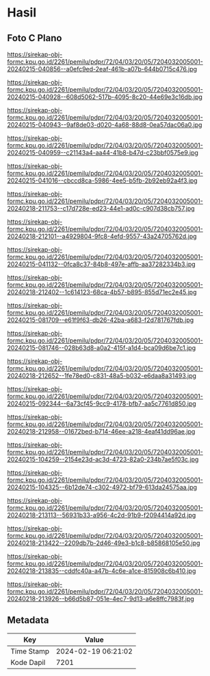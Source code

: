 # Hasil

## Foto C Plano

https://sirekap-obj-formc.kpu.go.id/2261/pemilu/pdpr/72/04/03/20/05/7204032005001-20240215-040856--a0efc9ed-2eaf-461b-a07b-644b0715c476.jpg

https://sirekap-obj-formc.kpu.go.id/2261/pemilu/pdpr/72/04/03/20/05/7204032005001-20240215-040928--608d5062-517b-4095-8c20-44e69e3c16db.jpg

https://sirekap-obj-formc.kpu.go.id/2261/pemilu/pdpr/72/04/03/20/05/7204032005001-20240215-040943--9af8de03-d020-4a68-88d8-0ea57dac06a0.jpg

https://sirekap-obj-formc.kpu.go.id/2261/pemilu/pdpr/72/04/03/20/05/7204032005001-20240215-040959--c21143a4-aa44-41b8-b47d-c23bbf0575e9.jpg

https://sirekap-obj-formc.kpu.go.id/2261/pemilu/pdpr/72/04/03/20/05/7204032005001-20240215-041016--cbccd8ca-5986-4ee5-b5fb-2b92eb92a4f3.jpg

https://sirekap-obj-formc.kpu.go.id/2261/pemilu/pdpr/72/04/03/20/05/7204032005001-20240218-211753--c17d728e-ed23-44e1-ad0c-c907d38cb757.jpg

https://sirekap-obj-formc.kpu.go.id/2261/pemilu/pdpr/72/04/03/20/05/7204032005001-20240218-212101--a4929804-9fc8-4efd-9557-43a24705762d.jpg

https://sirekap-obj-formc.kpu.go.id/2261/pemilu/pdpr/72/04/03/20/05/7204032005001-20240215-041132--0fca8c37-84b8-497e-affb-aa37282334b3.jpg

https://sirekap-obj-formc.kpu.go.id/2261/pemilu/pdpr/72/04/03/20/05/7204032005001-20240218-212402--1c614123-68ca-4b57-b895-855d71ec2e45.jpg

https://sirekap-obj-formc.kpu.go.id/2261/pemilu/pdpr/72/04/03/20/05/7204032005001-20240215-081709--e61f9f63-db26-42ba-a683-f2d781767fdb.jpg

https://sirekap-obj-formc.kpu.go.id/2261/pemilu/pdpr/72/04/03/20/05/7204032005001-20240215-081746--028b63d8-a0a2-415f-a1d4-bca09d6be7c1.jpg

https://sirekap-obj-formc.kpu.go.id/2261/pemilu/pdpr/72/04/03/20/05/7204032005001-20240218-212652--1fe78ed0-c831-48a5-b032-e6daa8a31493.jpg

https://sirekap-obj-formc.kpu.go.id/2261/pemilu/pdpr/72/04/03/20/05/7204032005001-20240215-092344--6a73cf45-9cc9-4178-bfb7-aa5c7761d850.jpg

https://sirekap-obj-formc.kpu.go.id/2261/pemilu/pdpr/72/04/03/20/05/7204032005001-20240218-212958--01672bed-b714-46ee-a218-4eaf41dd96ae.jpg

https://sirekap-obj-formc.kpu.go.id/2261/pemilu/pdpr/72/04/03/20/05/7204032005001-20240215-104259--2154e23d-ac3d-4723-82a0-234b7ae5f03c.jpg

https://sirekap-obj-formc.kpu.go.id/2261/pemilu/pdpr/72/04/03/20/05/7204032005001-20240215-104325--6b12de74-c302-4972-bf79-613da24575aa.jpg

https://sirekap-obj-formc.kpu.go.id/2261/pemilu/pdpr/72/04/03/20/05/7204032005001-20240218-213113--56931b33-a956-4c2d-91b9-f2094414a92d.jpg

https://sirekap-obj-formc.kpu.go.id/2261/pemilu/pdpr/72/04/03/20/05/7204032005001-20240218-213422--2209db7b-2d46-49e3-b1c8-b85868105e50.jpg

https://sirekap-obj-formc.kpu.go.id/2261/pemilu/pdpr/72/04/03/20/05/7204032005001-20240218-213835--cddfc40a-a47b-4c6e-a1ce-815908c6b410.jpg

https://sirekap-obj-formc.kpu.go.id/2261/pemilu/pdpr/72/04/03/20/05/7204032005001-20240218-213926--b66d5b87-051e-4ec7-9d13-a6e8ffc7983f.jpg


## Metadata

| Key        | Value               |
| ---------- | ------------------- |
| Time Stamp | 2024-02-19 06:21:02 |
| Kode Dapil | 7201                |



